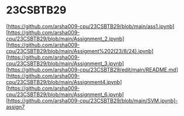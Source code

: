 # 23CSBTB29
[https://github.com/arsha009-cpu/23CSBTB29/blob/main/ass1.ipynb] 
[https://github.com/arsha009-cpu/23CSBTB29/blob/main/Assignment_2.ipynb]
[https://github.com/arsha009-cpu/23CSBTB29/blob/main/Assigment%202(23/8/24).ipynb]
[https://github.com/arsha009-cpu/23CSBTB29/blob/main/Assignment_3.ipynb]
[https://github.com/arsha009-cpu/23CSBTB29/edit/main/README.md]
[https://github.com/arsha009-cpu/23CSBTB29/blob/main/Assignment4.ipynb]
[https://github.com/arsha009-cpu/23CSBTB29/blob/main/Assignment_6.ipynb]
[https://github.com/arsha009-cpu/23CSBTB29/blob/main/SVM.ipynb]-assign7
